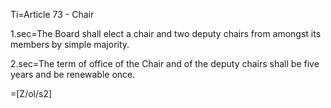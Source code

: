 Ti=Article 73 - Chair

1.sec=The Board shall elect a chair and two deputy chairs from amongst its members by simple majority.

2.sec=The term of office of the Chair and of the deputy chairs shall be five years and be renewable once.

=[Z/ol/s2]
